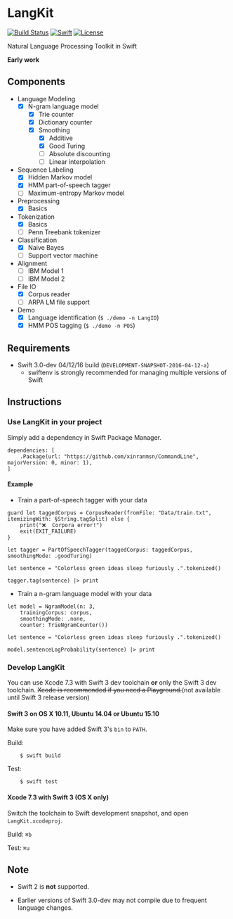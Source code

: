# LangKit

[![Build Status](https://travis-ci.org/xinranmsn/LangKit.svg?branch=master)](https://travis-ci.org/xinranmsn/LangKit)
[![Swift](https://img.shields.io/badge/Swift-3.0-blue.svg)](https://swift.org/download/#snapshots)
[![License](https://img.shields.io/badge/licence-UIUC-blue.svg)](https://github.com/xinranmsn/LangKit/blob/master/LICENSE)

Natural Language Processing Toolkit in Swift

**Early work**

## Components


- Language Modeling
  - [x] N-gram language model
    - [x] Trie counter
    - [x] Dictionary counter
    - [x] Smoothing
      - [x] Additive
      - [x] Good Turing
      - [ ] Absolute discounting
      - [ ] Linear interpolation
- Sequence Labeling
  - [x] Hidden Markov model
  - [x] HMM part-of-speech tagger
  - [ ] Maximum-entropy Markov model
- Preprocessing
  - [x] Basics
- Tokenization
  - [x] Basics
  - [ ] Penn Treebank tokenizer
- Classification
  - [x] Naive Bayes
  - [ ] Support vector machine
- Alignment
  - [ ] IBM Model 1
  - [ ] IBM Model 2
- File IO
  - [x] Corpus reader
  - [ ] ARPA LM file support
- Demo
  - [x] Language identification (`$ ./demo -n LangID`)
  - [x] HMM POS tagging (`$ ./demo -n POS`)

## Requirements

* Swift 3.0-dev 04/12/16 build (`DEVELOPMENT-SNAPSHOT-2016-04-12-a`)
  - swiftenv is strongly recommended for managing multiple versions of Swift

## Instructions

### Use LangKit in your project

Simply add a dependency in Swift Package Manager.

```
dependencies: [
    .Package(url: "https://github.com/xinranmsn/CommandLine", majorVersion: 0, minor: 1),
]
```

#### Example

* Train a part-of-speech tagger with your data
```
guard let taggedCorpus = CorpusReader(fromFile: "Data/train.txt", itemizingWith: §String.tagSplit) else {
    print("❌  Corpora error!")
    exit(EXIT_FAILURE)
}

let tagger = PartOfSpeechTagger(taggedCorpus: taggedCorpus, smoothingMode: .goodTuring)

let sentence = "Colorless green ideas sleep furiously .".tokenized()

tagger.tag(sentence) |> print
```

* Train a n-gram language model with your data
```
let model = NgramModel(n: 3,
    trainingCorpus: corpus,
    smoothingMode: .none,
    counter: TrieNgramCounter())

let sentence = "Colorless green ideas sleep furiously .".tokenized()

model.sentenceLogProbability(sentence) |> print
```

### Develop LangKit

You can use Xcode 7.3 with Swift 3 dev toolchain **or** only the Swift 3 dev toolchain. ~~Xcode is recommended if you need a Playground.~~(not available until Swift 3 release version)

#### Swift 3 on OS X 10.11, Ubuntu 14.04 or Ubuntu 15.10


Make sure you have added Swift 3's `bin` to `PATH`.

Build:
```
    $ swift build
```

Test:
```
    $ swift test
```

#### Xcode 7.3 with Swift 3 (OS X only) ###

Switch the toolchain to Swift development snapshot, and open `LangKit.xcodeproj`.

Build: `⌘b`

Test: `⌘u`

## Note

* Swift 2 is **not** supported.

* Earlier versions of Swift 3.0-dev may not compile due to frequent language changes.

